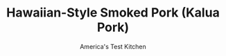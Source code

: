 ---
layout: ../../layouts/MarkdownPostLayout.astro
title: Hawaiian-Style Smoked Pork (Kalua Pork)
author: America's Test Kitchen
pubDate: 2023-03-15
description: "Wrapping a suckling pig in banana leaves and roasting it in a hole in  the ground was a non-starter. But to replicate the flavors of this luau  dish, we tried just about everything else."
image_url: https://res.cloudinary.com/hksqkdlah/image/upload/ar_1:1,c_fill,dpr_2.0,f_auto,fl_lossy.progressive.strip_profile,g_faces:auto,q_auto:low,w_344/9428_sfs-kaluapork-19-315654
tags: ["Main Courses","American","Pork","Cookbook Collection"]
calories: 2952
protein: 33
carbohydrates: 2
fats: 
fiber: 
ingredients: ["3 tablespoons, green tea","4 teaspoons, kosher salt","1 tablespoon, packed brown sugar","2 teaspoons, pepper","1 (4- to 5-pound), boneless pork butt, trimmed","1 (13 by 9-inch), disposable aluminum roasting pan","6 cups mesquite, wood chips, soaked in water for 15 minutes and drained"]
serves: 8
time: "5¼ to 6¼ hours, plus 6 hours marinating and 45 minutes resting"
instructions: ["Combine tea, salt, sugar, and pepper in bowl. Pat pork dry with paper towels and rub with tea mixture. Wrap meat tightly with plastic wrap and refrigerate for 6 to 24 hours. Place pork in pan and cover pan loosely with aluminum foil. Poke about twenty 1/4-inch holes in foil. Using large sheet of heavy-duty foil, wrap 2 cups soaked chips into foil packet and cut several vent holes in top. Make 2 more packets with additional foil and remaining 4 cups chips.","For a charcoal grill: Open bottom vent halfway. Light large chimney starter three-quarters full with charcoal briquettes (4 1/2 quarts). When top coals are partially covered with ash, pour into steeply banked pile against side of grill. Place wood chip packets on coals. Set cooking grate in place, cover, and open lid vent halfway. Heat grill until hot and wood chips are smoking, about 5 minutes.","For a gas grill: Place wood chip packets over primary burner. Turn all burners to high, cover, and heat grill until hot and wood chips are smoking, about 15 minutes. Turn primary burner to medium-high and turn off other burner(s). (Adjust primary burner as needed to maintain grill temperature at 300 degrees.)","Place pan on cool part of grill. Cover (positioning lid vent over meat if using charcoal) and cook for 2 hours. During last 20 minutes of grilling, adjust oven rack to lower-middle position and heat oven to 325 degrees.","Remove pan from grill. Cover pan tightly with new sheet of foil, transfer to oven, and bake until tender and fork inserted into meat meets no resistance, 2 to 3 hours. Let pork rest, covered, for 30 minutes. Unwrap and, when meat is cool enough to handle, shred into bite-size pieces, discarding fat. Strain contents of pan through fine-mesh strainer into fat separator. Let liquid settle, then return ¼ cup defatted pan juices to pork. Serve. (Pork can be refrigerated for up to 3 days.)"]
nutrition: ["629 mg Potassium","369 mg Phosphorus","35 mg Calcium","2 mg Iron","40 mg Magnesium","611 mg Sodium","6 mg Zinc","23 g Fat","8 mg Niacin (B3)","10 g Monounsaturated","3 g Polyunsaturated","1 mg Thiamin (B1)","1 µg Vitamin D","120 mg Cholesterol","8 g Saturated","1 g Sugars","1 µg Vitamin K","139 g Water","2 g Carbs","33 g Protein","1 µg Vitamin B12","4 µg Vitamin A","369 kcal Energy","1 g Sugars, added","2952 calories"]
notes: "You’ll need 10 to 15 tea bags. If your pork butt comes with an elastic netting, remove it before you rub the pork with the tea. To eat Kalua Pork as the Hawaiians do, serve it with steamed rice, macaroni salad, and cabbage salad."
---